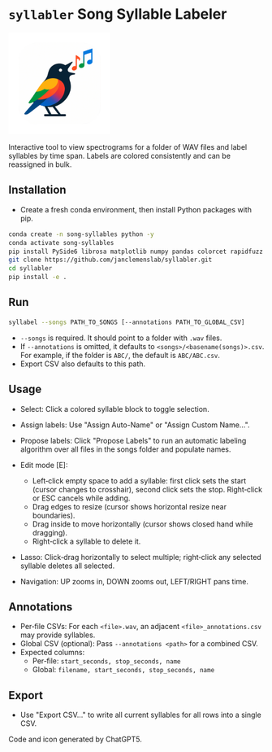 # `syllabler` Song Syllable Labeler

<img src="src/syllabel/icon.png" alt="bird" width="200"/>

Interactive tool to view spectrograms for a folder of WAV files and label syllables by time span. Labels are colored consistently and can be reassigned in bulk.

## Installation

- Create a fresh conda environment, then install Python packages with pip.

```bash
conda create -n song-syllables python -y
conda activate song-syllables
pip install PySide6 librosa matplotlib numpy pandas colorcet rapidfuzz
git clone https://github.com/janclemenslab/syllabler.git
cd syllabler
pip install -e .
```

## Run

```bash
syllabel --songs PATH_TO_SONGS [--annotations PATH_TO_GLOBAL_CSV]
```

- `--songs` is required. It should point to a folder with `.wav` files.
- If `--annotations` is omitted, it defaults to `<songs>/<basename(songs)>.csv`. For example, if the folder is `ABC/`, the default is `ABC/ABC.csv`.
- Export CSV also defaults to this path.


## Usage

- Select: Click a colored syllable block to toggle selection.
- Assign labels: Use "Assign Auto-Name" or "Assign Custom Name…".
- Propose labels: Click "Propose Labels" to run an automatic labeling algorithm over all files in the songs folder and populate names.
 
- Edit mode [E]:
  - Left‑click empty space to add a syllable: first click sets the start (cursor changes to crosshair), second click sets the stop. Right‑click or ESC cancels while adding.
  - Drag edges to resize (cursor shows horizontal resize near boundaries).
  - Drag inside to move horizontally (cursor shows closed hand while dragging).
  - Right‑click a syllable to delete it.
- Lasso: Click‑drag horizontally to select multiple; right‑click any selected syllable deletes all selected.
- Navigation: UP zooms in, DOWN zooms out, LEFT/RIGHT pans time.

## Annotations

- Per‑file CSVs: For each `<file>.wav`, an adjacent `<file>_annotations.csv` may provide syllables.
- Global CSV (optional): Pass `--annotations <path>` for a combined CSV.
- Expected columns:
  - Per‑file: `start_seconds, stop_seconds, name`
  - Global: `filename, start_seconds, stop_seconds, name`

## Export

- Use "Export CSV…" to write all current syllables for all rows into a single CSV.


Code and icon generated by ChatGPT5.
